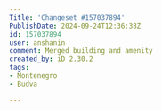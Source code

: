 ```yaml
---
Title: 'Changeset #157037894'
PublishDate: 2024-09-24T12:36:38Z
id: 157037894
user: anshanin
comment: Merged building and amenity
created_by: iD 2.30.2
tags:
- Montenegro
- Budva

---
```

